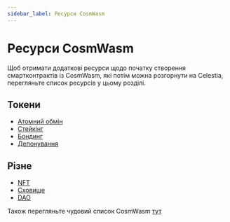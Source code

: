 ```yaml
---
sidebar_label: Ресурси CosmWasm
---
```


# Ресурси CosmWasm

Щоб отримати додаткові ресурси щодо початку створення смартконтрактів із CosmWasm, які потім можна розгорнути на Celestia, перегляньте список ресурсів у цьому розділі.

## Токени

- [Атомний обмін](https://docs.rs/cw20-atomic-swap/latest/cw20_atomic_swap/)
- [Стейкінг](https://docs.rs/cw20-staking/latest/cw20_staking/)
- [Бондинг](https://docs.rs/cw20-bonding/latest/cw20_bonding/)
- [Депонування](https://docs.rs/cw20-escrow/latest/cw20_escrow/)

## Різне

- [NFT](https://github.com/CosmWasm/cw-nfts/tree/main/contracts)
- [Сховище](https://crates.io/crates/cosmwasm-storage)
- [DAO](https://github.com/DA0-DA0/dao-contracts/tree/main/contracts)

Також перегляньте чудовий список CosmWasm [тут](https://github.com/InterWasm/cw-awesome/)
